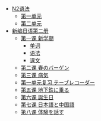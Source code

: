 * [N2语法]()
    * [第一单元](N2语法/第一单元.md)
    * [第二单元](N2语法/第二单元.md)
* [新编日语第二册]()
    * [第一课 新学期]()
      * [单词](第一单元/新学期/单词.md)
      * [语法](第一单元/新学期/语法.md)
      * [课文](第一单元/新学期/课文.md)
    * [第二课 春のバーゲン](第一单元/春のバーゲン.md)
    * [第三课 病気](第一单元/病気.md)
    * [第一单元复习 テーブレコーダー](第一单元/テーブレコーダー.md)
    * [第五课 地下鉄に乗る](第二单元/地下鉄に乗る.md)
    * [第六课 誕生日](第二单元/誕生日.md)
    * [第七课 日本語と中国語](第二单元/日本語と中国語.md)
    * [第八课 体験を話す](第二单元/体験を話す.md)


